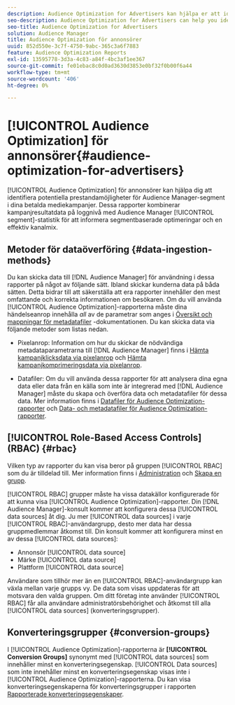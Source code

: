 ```yaml
---
description: Audience Optimization for Advertisers kan hjälpa er att identifiera potentiella prestationsmöjligheter för Audience Manager-segment i era betalda mediekampanjer. Dessa rapporter kombinerar kampanjdata på loggnivå med Audience Manager segmentstatistik för att kunna skapa segmentbaserade optimeringar och en effektiv kanalmix.
seo-description: Audience Optimization for Advertisers can help you identify potential performance opportunities for Audience Manager segments across your paid media campaigns. These reports combine log-level campaign performance data with Audience Manager segment metrics to inform segment-centric optimizations and an effective channel mix.
seo-title: Audience Optimization for Advertisers
solution: Audience Manager
title: Audience Optimization för annonsörer
uuid: 852d550e-3c7f-4750-9abc-365c3a6f7883
feature: Audience Optimization Reports
exl-id: 13595778-3d3a-4c83-a84f-4bc3af1ee367
source-git-commit: fe01ebac8c0d0ad3630d3853e0bf32f0b00f6a44
workflow-type: tm+mt
source-wordcount: '406'
ht-degree: 0%

---
```


# [!UICONTROL Audience Optimization] för annonsörer{#audience-optimization-for-advertisers}

[!UICONTROL Audience Optimization] för annonsörer kan hjälpa dig att identifiera potentiella prestandamöjligheter för Audience Manager-segment i dina betalda mediekampanjer. Dessa rapporter kombinerar kampanjresultatdata på loggnivå med Audience Manager [!UICONTROL segment]-statistik för att informera segmentbaserade optimeringar och en effektiv kanalmix.

## Metoder för dataöverföring {#data-ingestion-methods}

Du kan skicka data till [!DNL Audience Manager] för användning i dessa rapporter på något av följande sätt. Ibland skickar kunderna data på båda sätten. Detta bidrar till att säkerställa att era rapporter innehåller den mest omfattande och korrekta informationen om besökaren. Om du vill använda [!UICONTROL Audience Optimization]-rapporterna måste dina händelseanrop innehålla *all* av de parametrar som anges i [Översikt och mappningar för metadatafiler](../../../reporting/audience-optimization-reports/metadata-files-intro/metadata-file-overview.md) -dokumentationen. Du kan skicka data via följande metoder som listas nedan.

* Pixelanrop: Information om hur du skickar de nödvändiga metadataparametrarna till [!DNL Audience Manager] finns i [Hämta kampanjklicksdata via pixelanrop](../../../integration/media-data-integration/click-data-pixels.md) och [Hämta kampanjkomprimeringsdata via pixelanrop](../../../integration/media-data-integration/impression-data-pixels.md).

* Datafiler: Om du vill använda dessa rapporter för att analysera dina egna data eller data från en källa som inte är integrerad med [!DNL Audience Manager] måste du skapa och överföra data och metadatafiler för dessa data. Mer information finns i [Datafiler för Audience Optimization-rapporter](../../../reporting/audience-optimization-reports/metadata-files-intro/datafiles-intro.md) och [Data- och metadatafiler för Audience Optimization-rapporter](../../../reporting/audience-optimization-reports/metadata-files-intro/metadata-files-intro.md).

## [!UICONTROL Role-Based Access Controls] (RBAC) {#rbac}

Vilken typ av rapporter du kan visa beror på gruppen [!UICONTROL RBAC] som du är tilldelad till. Mer information finns i [Administration](../../../features/administration/administration-overview.md) och [Skapa en grupp](../../../features/administration/administration-overview.md#create-group).

[!UICONTROL RBAC] grupper måste ha vissa datakällor konfigurerade för att kunna visa [!UICONTROL Audience Optimization]-rapporter. Din [!DNL Audience Manager]-konsult kommer att konfigurera dessa [!UICONTROL data sources] åt dig. Ju mer [!UICONTROL data sources] i varje [!UICONTROL RBAC]-användargrupp, desto mer data har dessa gruppmedlemmar åtkomst till. Din konsult kommer att konfigurera minst en av dessa [!UICONTROL data sources]:

* Annonsör [!UICONTROL data source]
* Märke [!UICONTROL data source]
* Plattform [!UICONTROL data source]

Användare som tillhör mer än en [!UICONTROL RBAC]-användargrupp kan växla mellan varje grupps vy. De data som visas uppdateras för att motsvara den valda gruppen. Om ditt företag inte använder [!UICONTROL RBAC] får alla användare administratörsbehörighet och åtkomst till alla [!UICONTROL data sources] (konverteringsgrupper).

## Konverteringsgrupper {#conversion-groups}

I [!UICONTROL Audience Optimization]-rapporterna är **[!UICONTROL Conversion Groups]** synonymt med [!UICONTROL data sources] som innehåller minst en konverteringsegenskap. [!UICONTROL Data sources] som inte innehåller minst en konverteringsegenskap visas inte i [!UICONTROL Audience Optimization]-rapporterna. Du kan visa konverteringsegenskaperna för konverteringsgrupper i rapporten [Rapporterade konverteringsegenskaper](../../../reporting/audience-optimization-reports/aor-advertisers/reported-conversion-traits.md).
